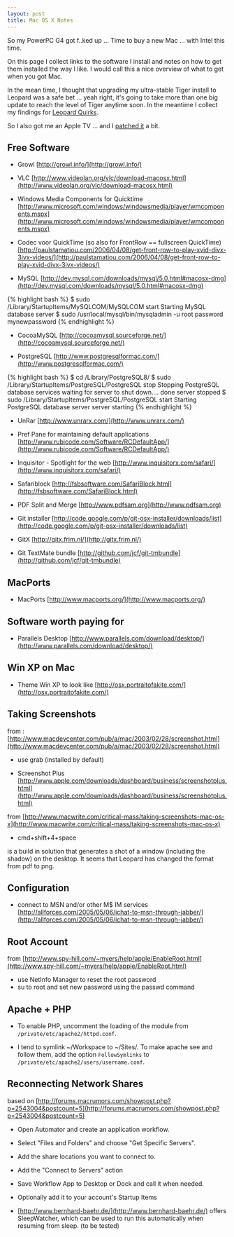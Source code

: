 ```yaml
---
layout: post
title: Mac OS X Notes
---
```


So my PowerPC G4 got f..ked up ... Time to buy a new Mac ... with Intel this
time.

On this page I collect links to the software I install and notes on how to get
them installed the way I like. I would call this a nice overview of what to
get when you got Mac.

In the mean time, I thought that upgrading my ultra-stable Tiger install to
Leopard was a safe bet ... yeah right, it's going to take more than one big
update to reach the level of Tiger anytime soon. In the meantime I collect my
findings for [Leopard Quirks](IT/Leopard_Quirks).

So I also got me an Apple TV ... and I [patched it](IT/ATV) a bit.

## Free Software

* Growl
  [http://growl.info/](http://growl.info/)

* VLC
  [http://www.videolan.org/vlc/download-macosx.html](http://www.videolan.org/vlc/download-macosx.html)

* Windows Media Components for Quicktime
  [http://www.microsoft.com/windows/windowsmedia/player/wmcomponents.mspx](http://www.microsoft.com/windows/windowsmedia/player/wmcomponents.mspx)

* Codec voor QuickTime (so also for FrontRow == fullscreen QuickTime)
  [http://paulstamatiou.com/2006/04/08/get-front-row-to-play-xvid-divx-3ivx-videos/](http://paulstamatiou.com/2006/04/08/get-front-row-to-play-xvid-divx-3ivx-videos/)

* MySQL
  [http://dev.mysql.com/downloads/mysql/5.0.html#macosx-dmg](http://dev.mysql.com/downloads/mysql/5.0.html#macosx-dmg)

{% highlight bash %}
$ sudo /Library/StartupItems/MySQLCOM/MySQLCOM start
Starting MySQL database server
$ sudo /usr/local/mysql/bin/mysqladmin -u root password mynewpassword
{% endhighlight %}

* CocoaMySQL
  [http://cocoamysql.sourceforge.net/](http://cocoamysql.sourceforge.net/)

* PostgreSQL
  [http://www.postgresqlformac.com/](http://www.postgresqlformac.com/)

{% highlight bash %}
$ cd /Library/PostgreSQL8/
$ sudo /Library/StartupItems/PostgreSQL/PostgreSQL stop 
Stopping PostgreSQL database services
waiting for server to shut down.... done
server stopped
$ sudo /Library/StartupItems/PostgreSQL/PostgreSQL start
Starting PostgreSQL database server
server starting
{% endhighlight %}

* UnRar
  [http://www.unrarx.com/](http://www.unrarx.com/)

* Pref Pane for maintaining default applications
  [http://www.rubicode.com/Software/RCDefaultApp/](http://www.rubicode.com/Software/RCDefaultApp/)

* Inquisitor - Spotlight for the web
  [http://www.inquisitorx.com/safari/](http://www.inquisitorx.com/safari/)

* Safariblock
  [http://fsbsoftware.com/SafariBlock.html](http://fsbsoftware.com/SafariBlock.html)

* PDF Split and Merge
  [http://www.pdfsam.org](http://www.pdfsam.org)

* Git installer
  [http://code.google.com/p/git-osx-installer/downloads/list](http://code.google.com/p/git-osx-installer/downloads/list)

* GitX
  [http://gitx.frim.nl/](http://gitx.frim.nl/)

* Git TextMate bundle
  [http://github.com/jcf/git-tmbundle](http://github.com/jcf/git-tmbundle)

## MacPorts

* MacPorts
  [http://www.macports.org/](http://www.macports.org/)

## Software worth paying for

* Parallels Desktop
  [http://www.parallels.com/download/desktop/](http://www.parallels.com/download/desktop/)

## Win XP on Mac

* Theme Win XP to look like
  [http://osx.portraitofakite.com/](http://osx.portraitofakite.com/)

## Taking Screenshots

from : [http://www.macdevcenter.com/pub/a/mac/2003/02/28/screenshot.html](http://www.macdevcenter.com/pub/a/mac/2003/02/28/screenshot.html)

* use grab (installed by default)

* Screenshot Plus
[http://www.apple.com/downloads/dashboard/business/screenshotplus.html](http://www.apple.com/downloads/dashboard/business/screenshotplus.html)

from [http://www.macwrite.com/critical-mass/taking-screenshots-mac-os-x](http://www.macwrite.com/critical-mass/taking-screenshots-mac-os-x)

* cmd+shift+4+space

is a build in solution that generates a shot of a window (including the
shadow) on the desktop. It seems that Leopard has changed the format from pdf
to png.

## Configuration

* connect to MSN and/or other M$ IM services
[http://allforces.com/2005/05/06/ichat-to-msn-through-jabber/](http://allforces.com/2005/05/06/ichat-to-msn-through-jabber/)

## Root Account

from [http://www.spy-hill.com/~myers/help/apple/EnableRoot.html](http://www.spy-hill.com/~myers/help/apple/EnableRoot.html)

* use NetInfo Manager to reset the root password
* su to root and set new password using the passwd command

## Apache + PHP

* To enable PHP, uncomment the loading of the module from `/private/etc/apache2/httpd.conf`.

* I tend to symlink ~/Workspace to ~/Sites/. To make apache see and follow them, add the option `FollowSymlinks` to `/private/etc/apache2/users/username.conf`.

## Reconnecting Network Shares

based on [http://forums.macrumors.com/showpost.php?p=2543004&postcount=5](http://forums.macrumors.com/showpost.php?p=2543004&postcount=5)

* Open Automator and create an application workflow.
* Select "Files and Folders" and choose "Get Specific Servers".
* Add the share locations you want to connect to.
* Add the "Connect to Servers" action
* Save Workflow App to Desktop or Dock and call it when needed.

* Optionally add it to your account's Startup Items
* [http://www.bernhard-baehr.de/](http://www.bernhard-baehr.de/) offers SleepWatcher, which can be used to run this automatically when resuming from sleep. (to be tested)
